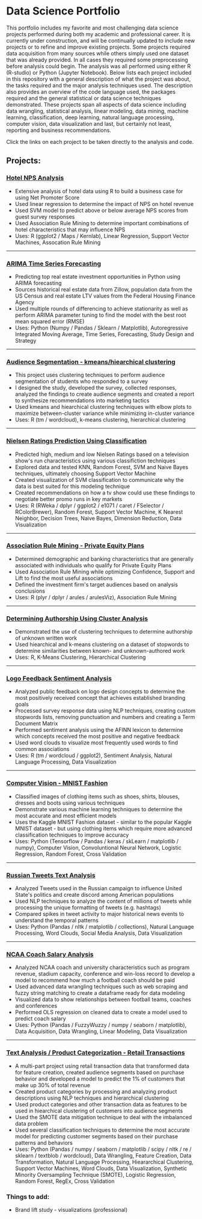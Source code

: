 # Data Science Portfolio
This portfolio includes my favorite and most challenging data science projects performed during both my academic and professional career. It is currently under construction, and will be continually updated to include new projects or to refine and improve existing projects. Some projects required data acquisition from many sources while others simply used one dataset that was already provided. In all cases they required some preprocessing before analysis could begin. The analysis was all performed using either R (R-studio) or Python (Jupyter Notebook). Below lists each project included in this repository with a general description of what the project was about, the tasks required and the major analysis techniques used. The description also provides an overview of the code language used, the packages required and the general statistical or data science techniques demonstrated. These projects span all aspects of data science including data wrangling, statistical analysis, linear modeling, data mining, machine learning, classification, deep learning, natural language processing, computer vision, data visualization and last, but certainly not least, reporting and business recommendations. 

Click the links on each project to be taken directly to the analysis and code.

## Projects:

### [Hotel NPS Analysis](https://github.com/cluceroSy4/Data-Science-Portfolio/blob/master/Hotel%20NPS%20Analysis/IST687%20Project%20Code.R) 
* Extensive analysis of hotel data using R to build a business case for using Net Promoter Score
* Used linear regression to determine the impact of NPS on hotel revenue
* Used SVM model to predict above or below average NPS scores from guest survey responses
* Used Association Rule Mining to determine important combinations of hotel characteristics that may influence NPS
* Uses: R (ggplot2 / Maps / Kernlab), Linear Regression, Support Vector Machines, Assocation Rule Mining

---

### [ARIMA Time Series Forecasting](https://github.com/cluceroSy4/Data-Science-Portfolio/blob/master/ARIMA%20Time%20Series%20Forecasting/Real%20Estate%20Investment%20Markdown%20Files/Real%20Estate%20Investment%20Analysis.md) 
* Predicting top real estate investment opportunities in Python using ARIMA forecasting
* Sources historical real estate data from Zillow, population data from the US Census and real estate LTV values from the Federal Housing Finance Agency
* Used multiple rounds of differencing to achieve stationarity as well as perform ARIMA parameter tuning to find the model with the best root mean squared error (RMSE)
* Uses: Python (Numpy / Pandas / Sklearn / Matplotlib), Autoregressive Integrated Moving Average, Time Series, Forecasting, Study Design and Strategy

---

### [Audience Segmentation - kmeans/hiearchical clustering](https://github.com/cluceroSy4/Data-Science-Portfolio/blob/master/Audience%20Segmentation%20-%20kmeans-hiearchical%20clustering/Audience%20Segmentation%20Analysis.R)
* This project uses clustering techniques to perform audience segmentation of students who responded to a survey
* I designed the study, developed the survey, collected responses, analyzed the findings to create audience segments and created a report to synthesize recommendations into marketing tactics
* Used kmeans and hiearchical clustering techniques with elbow plots to maximize between-cluster variance while minimizing in-cluster variance
* Uses: R (tm / wordcloud), k-means clustering, hierarchical clustering

---

### [Nielsen Ratings Prediction Using Classification](https://github.com/cluceroSy4/Data-Science-Portfolio/blob/master/Nielsen%20Ratings%20Prediction%20-%20SVM%20and%20DataViz/IST565%20Project%20Code.R)
* Predicted high, medium and low Nielsen Ratings based on a television show's run characteristics using various classifiction techniques
* Explored data and tested KNN, Random Forest, SVM and Naive Bayes techniques, ultimately choosing Support Vector Machine
* Created visualization of SVM classification to communicate why the data is best suited for this modeling technique
* Created recommendations on how a tv show could use these findings to negotiate better promo runs in key markets
* Uses: R (RWeka / dplyr / ggplot2 / e1071 / caret / FSelector / RColorBrewer), Random Forest, Support Vector Machine, K Nearest Neighbor, Decision Trees, Naive Bayes, Dimension Reduction, Data Visualization

---

### [Association Rule Mining - Private Equity Plans](https://github.com/cluceroSy4/Data-Science-Portfolio/blob/master/Association%20Rule%20Mining%20-%20Private%20Equity/Private%20Equity%20Association%20Rules%20Analysis.R)
* Determined demographic and banking characteristics that are generally associated with individuals who qualify for Private Equity Plans
* Used Association Rule Mining while optimizing Confidence, Support and Lift to find the most useful associations
* Defined the investment firm's target audiences based on analysis conclusions
* Uses: R (plyr / dplyr / arules / arulesViz), Association Rule Mining

---

### [Determining Authorship Using Cluster Analysis](https://github.com/cluceroSy4/Data-Science-Portfolio/blob/master/Determining%20Authorship%20Using%20Cluster%20Analysis/IST565%20-%20HW4.R)
* Demonstrated the use of clustering techniques to determine authorship of unknown written work
* Used hiearchical and k-means clustering on a dataset of stopwords to determine similarities between known- and unknown-authored work
* Uses: R, K-Means Clustering, Hierarchical Clustering

---

### [Logo Feedback Sentiment Analysis](https://github.com/cluceroSy4/Data-Science-Portfolio/blob/master/Logo%20Feedback%20Sentiment%20Analysis/Scissortail%20Analysis.R)
* Analyzed public feedback on logo design concepts to determine the most positively received concept that achieves established branding goals
* Processed survey response data using NLP techniques, creating custom stopwords lists, removing punctuation and numbers and creating a Term Document Matrix
* Performed sentiment analysis using the AFINN lexicon to determine which concepts received the most positive and negative feedback
* Used word clouds to visualize most frequently used words to find common associations
* Uses: R (tm / wordcloud / ggplot2), Sentiment Analysis, Natural Language Processing, Data Visualization

---

### [Computer Vision - MNIST Fashion](https://github.com/cluceroSy4/Data-Science-Portfolio/blob/master/Computer%20Vision%20-%20MNIST%20Fashion/MNIST%20Fashion%20Analysis.ipynb)
* Classified images of clothing items such as shoes, shirts, blouses, dresses and boots using various techniques 
* Demonstrate various machine learning techniques to determine the most accurate and most efficient models
* Uses the Kaggle MNIST Fashion dataset - similar to the popular Kaggle MNIST dataset - but using clothing items which require more advanced classification techniques to improve accuracy
* Uses: Python (Tensorflow / Pandas / keras / skLearn / matplotlib / numpy), Computer Vision, Convoluntional Neural Network, Logistic Regression, Random Forest, Cross Validation

---

### [Russian Tweets Text Analysis](https://github.com/cluceroSy4/Data-Science-Portfolio/blob/master/Russian%20Tweets%20Text%20Analysis/Russian%20Tweets%20Analysis.ipynb)
* Analyzed Tweets used in the Russian campaign to influence United State's politics and create discord among American populations 
* Used NLP techniques to analyze the content of millions of tweets while processing the unique formatting of tweets (e.g. hashtags) 
* Compared spikes in tweet activity to major historical news events to understand the temporal patterns 
* Uses: Python (Pandas / nltk / matplotlib / collections), Natural Language Processing, Word Clouds, Social Media Analysis, Data Visualization

---

### [NCAA Coach Salary Analysis](https://github.com/cluceroSy4/Data-Science-Portfolio/blob/master/NCAA%20Coach%20Salary%20Analysis/NCAA%20Salary%20Markdown%20Files/IST718Lab1PythonNotebook.md)
* Analyzed NCAA coach and university characteristics such as program revenue, stadium capacity, conference and win-loss record to develop a model to recommend how much a football coach should be paid
* Used advanced data wrangling techniques such as web scraping and fuzzy string matching to create a dataframe ready for data modeling
* Visualized data to show relationships between football teams, coaches and conferences
* Performed OLS regression on cleaned data to create a model used to predict coach salary
* Uses: Python (Pandas / FuzzyWuzzy / numpy / seaborn / matplotlib), Data Acquisition, Data Wrangling, Linear Modeling, Data Visualization

---

### [Text Analysis / Product Categorization - Retail Transactions](https://github.com/cluceroSy4/Data-Science-Portfolio/blob/master/Text%20Analysis%20%26%20Categorization/IST718_Project.ipynb)
* A multi-part project using retail transaction data that transformed data for feature creation, created audience segments based on purchase behavior and developed a model to predict the 1% of customers that make up 30% of total revenue
* Created product categories by processing and analyzing product descriptions using NLP techniques and hierarchical clustering
* Used product categories and other transaction data as features to be used in hiearchical clustering of customers into audience segments
* Used the SMOTE data mitigation technique to deal with the imbalanced data problem
* Used several classification techniques to determine the most accurate model for predicting customer segments based on their purchase patterns and behaviors
* Uses: Python (Pandas / numpy / seaborn / matplotlib / scipy / nltk / re / sklearn / textblob / wordcloud), Data Wrangling, Feature Creation, Data Transformation, Natural Language Processing, Hieararchical Clustering, Support Vector Machines, Word Clouds, Data Visualization, Synthetic Minority Oversampling Technique (SMOTE), Logistic Regression, Random Forest, RegEx, Cross Validation

### Things to add:
* Brand lift study - visualizations (professional)

